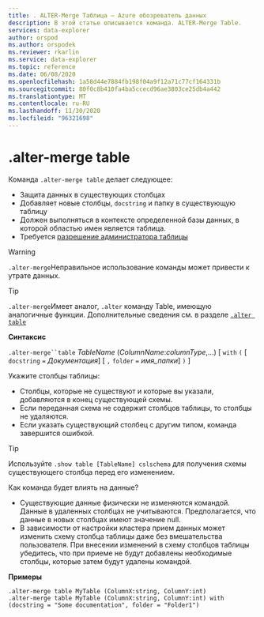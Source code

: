 ```yaml
---
title: . ALTER-Merge Таблица — Azure обозреватель данных
description: В этой статье описывается команда. ALTER-Merge Table.
services: data-explorer
author: orspod
ms.author: orspodek
ms.reviewer: rkarlin
ms.service: data-explorer
ms.topic: reference
ms.date: 06/08/2020
ms.openlocfilehash: 1a58d44e7884fb198f04a9f12a71c77cf164331b
ms.sourcegitcommit: 80f0c8b410fa4ba5ccecd96ae3803ce25db4a442
ms.translationtype: MT
ms.contentlocale: ru-RU
ms.lasthandoff: 11/30/2020
ms.locfileid: "96321698"
---
```

# <a name="alter-merge-table"></a>.alter-merge table
 
Команда `.alter-merge table` делает следующее:

* Защита данных в существующих столбцах
* Добавляет новые столбцы, `docstring` и папку в существующую таблицу
* Должен выполняться в контексте определенной базы данных, в которой областью имен является таблица.
* Требуется [разрешение администратора таблицы](../management/access-control/role-based-authorization.md)

> [!WARNING]
> `.alter-merge`Неправильное использование команды может привести к утрате данных.

> [!TIP]
> `.alter-merge`Имеет аналог, `.alter` команду Table, имеющую аналогичные функции. Дополнительные сведения см. в разделе [`.alter table`](../management/alter-table-command.md)

**Синтаксис**

`.alter-merge``table` *TableName* (*ColumnName*:*columnType*,...)  [ `with` `(` [ `docstring` `=` *Документация*] [ `,` `folder` `=` *имя_папки*] `)` ]

Укажите столбцы таблицы:
 * Столбцы, которые не существуют и которые вы указали, добавляются в конец существующей схемы.
 * Если переданная схема не содержит столбцов таблицы, то столбцы не удаляются.
 * Если указать существующий столбец с другим типом, команда завершится ошибкой.

> [!TIP]
> Используйте `.show table [TableName] cslschema` для получения схемы существующего столбца перед его изменением.

Как команда будет влиять на данные?
* Существующие данные физически не изменяются командой. Данные в удаленных столбцах не учитываются. Предполагается, что данные в новых столбцах имеют значение null.
* В зависимости от настройки кластера прием данных может изменить схему столбца таблицы даже без вмешательства пользователя. При внесении изменений в схему столбцов таблицы убедитесь, что при приеме не будут добавлены необходимые столбцы, которые затем будут удалены командой.

**Примеры**

```kusto
.alter-merge table MyTable (ColumnX:string, ColumnY:int) 
.alter-merge table MyTable (ColumnX:string, ColumnY:int) with (docstring = "Some documentation", folder = "Folder1")
```
 
